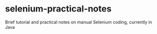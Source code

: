 # selenium-practical-notes
Brief tutorial and practical notes on manual Selenium coding, currently in Java
